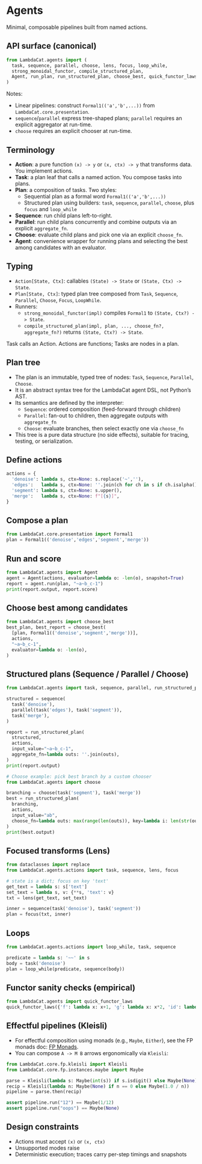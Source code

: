 # Agents

Minimal, composable pipelines built from named actions.

## API surface (canonical)

```python
from LambdaCat.agents import (
  task, sequence, parallel, choose, lens, focus, loop_while,
  strong_monoidal_functor, compile_structured_plan,
  Agent, run_plan, run_structured_plan, choose_best, quick_functor_laws,
)
```

Notes:
- Linear pipelines: construct `Formal1(('a','b',...))` from `LambdaCat.core.presentation`.
- `sequence`/`parallel` express tree-shaped plans; `parallel` requires an explicit aggregator at run-time.
- `choose` requires an explicit chooser at run-time.

## Terminology

- **Action**: a pure function `(x) -> y` or `(x, ctx) -> y` that transforms data. You implement actions.
- **Task**: a plan leaf that calls a named action. You compose tasks into plans.
- **Plan**: a composition of tasks. Two styles:
  - Sequential plan as a formal word `Formal1(('a','b',...))`
  - Structured plan using builders: `task`, `sequence`, `parallel`, `choose`, plus `focus` and `loop_while`
- **Sequence**: run child plans left-to-right.
- **Parallel**: run child plans concurrently and combine outputs via an explicit `aggregate_fn`.
- **Choose**: evaluate child plans and pick one via an explicit `choose_fn`.
- **Agent**: convenience wrapper for running plans and selecting the best among candidates with an evaluator.

## Typing

- `Action[State, Ctx]`: callables `(State) -> State` or `(State, Ctx) -> State`.
- `Plan[State, Ctx]`: typed plan tree composed from `Task`, `Sequence`, `Parallel`, `Choose`, `Focus`, `LoopWhile`.
- Runners:
  - `strong_monoidal_functor(impl)` compiles `Formal1` to `(State, Ctx?) -> State`.
  - `compile_structured_plan(impl, plan, ..., choose_fn?, aggregate_fn?)` returns `(State, Ctx?) -> State`.

Task calls an Action. Actions are functions; Tasks are nodes in a plan.

## Plan tree

- The plan is an immutable, typed tree of nodes: `Task`, `Sequence`, `Parallel`, `Choose`.
- It is an abstract syntax tree for the LambdaCat agent DSL, not Python’s AST.
- Its semantics are defined by the interpreter:
  - `Sequence`: ordered composition (feed-forward through children)
  - `Parallel`: fan-out to children, then aggregate outputs with `aggregate_fn`
  - `Choose`: evaluate branches, then select exactly one via `choose_fn`
- This tree is a pure data structure (no side effects), suitable for tracing, testing, or serialization.

## Define actions
```python
actions = {
  'denoise': lambda s, ctx=None: s.replace('~',''),
  'edges':   lambda s, ctx=None: ''.join(ch for ch in s if ch.isalpha()),
  'segment': lambda s, ctx=None: s.upper(),
  'merge':   lambda s, ctx=None: f"[{s}]",
}
```

## Compose a plan
```python
from LambdaCat.core.presentation import Formal1
plan = Formal1(('denoise','edges','segment','merge'))
```

## Run and score
```python
from LambdaCat.agents import Agent
agent = Agent(actions, evaluator=lambda o: -len(o), snapshot=True)
report = agent.run(plan, "~a~b_c-1")
print(report.output, report.score)
```

## Choose best among candidates
```python
from LambdaCat.agents import choose_best
best_plan, best_report = choose_best(
  [plan, Formal1(('denoise','segment','merge'))],
  actions,
  "~a~b_c-1",
  evaluator=lambda o: -len(o),
)
```

## Structured plans (Sequence / Parallel / Choose)

```python
from LambdaCat.agents import task, sequence, parallel, run_structured_plan

structured = sequence(
  task('denoise'),
  parallel(task('edges'), task('segment')),
  task('merge'),
)

report = run_structured_plan(
  structured,
  actions,
  input_value="~a~b_c-1",
  aggregate_fn=lambda outs: ''.join(outs),
)
print(report.output)
```

```python
# Choose example: pick best branch by a custom chooser
from LambdaCat.agents import choose

branching = choose(task('segment'), task('merge'))
best = run_structured_plan(
  branching,
  actions,
  input_value="ab",
  choose_fn=lambda outs: max(range(len(outs)), key=lambda i: len(str(outs[i]))),
)
print(best.output)
```

## Focused transforms (Lens)

```python
from dataclasses import replace
from LambdaCat.agents.actions import task, sequence, lens, focus

# state is a dict; focus on key 'text'
get_text = lambda s: s['text']
set_text = lambda s, v: {**s, 'text': v}
txt = lens(get_text, set_text)

inner = sequence(task('denoise'), task('segment'))
plan = focus(txt, inner)
```

## Loops

```python
from LambdaCat.agents.actions import loop_while, task, sequence

predicate = lambda s: '~~' in s
body = task('denoise')
plan = loop_while(predicate, sequence(body))
```

## Functor sanity checks (empirical)
```python
from LambdaCat.agents import quick_functor_laws
quick_functor_laws({'f': lambda x: x+1, 'g': lambda x: x*2, 'id': lambda x: x}, id_name='id', samples=[0,1,2])
```

## Effectful pipelines (Kleisli)

- For effectful composition using monads (e.g., `Maybe`, `Either`), see the FP monads doc: [FP Monads](./monads.md).
- You can compose `A -> M B` arrows ergonomically via `Kleisli`:

```python
from LambdaCat.core.fp.kleisli import Kleisli
from LambdaCat.core.fp.instances.maybe import Maybe

parse = Kleisli(lambda s: Maybe(int(s)) if s.isdigit() else Maybe(None))
recip = Kleisli(lambda n: Maybe(None) if n == 0 else Maybe(1.0 / n))
pipeline = parse.then(recip)

assert pipeline.run("12") == Maybe(1/12)
assert pipeline.run("oops") == Maybe(None)
```

## Design constraints
- Actions must accept `(x)` or `(x, ctx)`
- Unsupported modes raise
- Deterministic execution; traces carry per-step timings and snapshots
